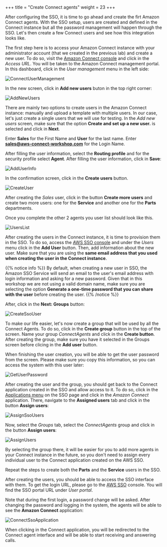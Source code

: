 +++
title = "Create Connect agents"
weight = 23
+++

After configuring the SSO, it is time to go ahead and create the firt Amazon Connect agents. With the SSO setup, users are created and defined in the Connect instance but all the password management will happen through the SSO. Let's then create a few Connect users and see how this integration looks like.

The first step here is to access your Amazon Connect instance with your administrator account (that we created in the previous lab) and create a new user. To do so, visit the [Amazon Connect console](https://console.aws.amazon.com/connect/home) and click in the *Access URL*. You will be taken to the Amazon Connect management portal. In this dashboard, click in the *User management* menu in the left side:

![ConnectUserManagement](/images/enable-aws-sso/user_management.png)

In the new screen, click in **Add new users** buton in the top right corner:

![AddNewUsers](/images/enable-aws-sso/add_new_users.png)

There are mainly two options to create users in the Amazon Connect instance: manually and upload a template with multiple users. In our case, let's just create a single users that we will use for testing. In the *Add new users* screen, make sure that the option **Create and set up a new user.** is selected and click in **Next**.

Enter **Sales** for the First Name and **User** for the last name. Enter **sales@aws-connect-workshop.com** for the Login Name.

After filling the user information, select the **Routing profile** and for the security profile select **Agent**. After filling the user information, click in **Save**:

![AddUserInfo](/images/enable-aws-sso/add_user_information.png)


In the confirmation screen, click in the **Create users** button.

![CreateUser](/images/enable-aws-sso/create_user.png)

After creating the *Sales* user, click in the button **Create more users** and create two more users: one for the **Service**  and another one for the **Parts** departments.

Once you complete the other 2 agents you user list should look like this.

![UsersList](/images/enable-aws-sso/connect_users_list.png)


After creating the users in the Connect instance, it is time to provision them in the SSO. To do so, access the [AWS SSO console](https://console.aws.amazon.com/singlesignon/home#/users) and under the *Users* menu click in the **Add User** button. Then, add information about the new user. Make sure that you are using the **same email address that you used when creating the user in the Connect instance**. 

{{% notice info %}}
By default, when creating a new user in SSO, the Amazon SSO Service will send an email to the user's email address with login information and asking for a new password. Given that in this workshop we are not using a valid domain name, make sure you are selecting the option **Generate a one-time password that you can share with the user** before creating the user. 
{{% /notice %}}

After, click in the **Next: Groups** button:

![CreateSsoUser](/images/enable-aws-sso/create_sso_user.png)

To make our life easier, let's now create a group that will be used by all the Connect Agents. To do so, click in the **Create group** button in the top of the screen. Name your group *ConnectAgents* and click in the **Create button**. After creating the group, make sure you have it selected in the Groups screen before clicing in the **Add user** button.

When finishing the user creation, you will be able to get the user password from the screen. Please make sure you copy this information, so you can access the system with this user later:

![GetUserPassword](/images/enable-aws-sso/get_user_password.png)

After creating the user and the group, you should get back to the Connect application created in the SSO and allow access to it. To do so, click in the [Applications menu](https://console.aws.amazon.com/singlesignon/home#/applications) on the SSO page and click in the *Amazon Connect* application. There, navigate to the **Assigned users** tab and click in the button **Assign users**:

![AssignSsoUsers](/images/enable-aws-sso/assign_sso_users.png)

Now, select the *Groups* tab, select the *ConnectAgents* group and click in the button **Assign users**:

![AssignUsers](/images/enable-aws-sso/assign_users.png)

By selecting the group there, it will be easier for you to add more agents in your Connect instance in the future, so you don't need to assign every individual user to the Connect application created on the AWS SSO.


Repeat the steps to create both the **Parts** and the **Service** users in the SSO.

After creating the users, you should be able to access the SSO interface with them. To get the login URL, please go to the [AWS SSO](https://console.aws.amazon.com/singlesignon/home) console. You will find the SSO portal URL under *User portal*.

Note that during the first login, a password change will be asked. After changing the password and logging in the system, the agents will be able to see the **Amazon Connect** application:

![ConnectSsoApplication](/images/enable-aws-sso/connect_sso_application.png)

When clicking in the Connect application, you will be redirected to the Connect agent interface and will be able to start receiving and answering calls.